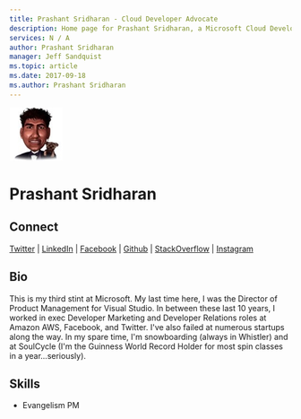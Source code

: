 ```yaml
---
title: Prashant Sridharan - Cloud Developer Advocate
description: Home page for Prashant Sridharan, a Microsoft Cloud Developer Advocate
services: N / A
author: Prashant Sridharan
manager: Jeff Sandquist
ms.topic: article
ms.date: 2017-09-18
ms.author: Prashant Sridharan
---
```


![Image of Prashant Sridharan](media/profiles/prashant-sridharan.png)

# Prashant Sridharan


## Connect
[Twitter](https://twitter.com/CoolAssPuppy) | [LinkedIn](https://linkedin.com/in/prashantsridharan) | [Facebook](https://facebook.com/prashant.sridharan) | [Github](https://github.com/CoolAssPuppy) | [StackOverflow](https://stackoverflow.com/users/1698740/prashant-sridharan) | [Instagram](https://www.instagram.com/CoolAssPuppy)

## Bio

This is my third stint at Microsoft. My last time here, I was the Director of Product Management for Visual Studio. In between these last 10 years, I worked in exec Developer Marketing and Developer Relations roles at Amazon AWS, Facebook, and Twitter. I've also failed at numerous startups along the way. In my spare time, I'm snowboarding (always in Whistler) and at SoulCycle (I'm the Guinness World Record Holder for most spin classes in a year...seriously).

## Skills

* Evangelism PM



